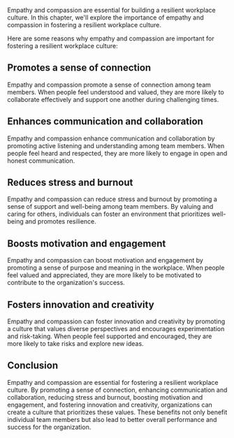
Empathy and compassion are essential for building a resilient workplace culture. In this chapter, we'll explore the importance of empathy and compassion in fostering a resilient workplace culture.

Here are some reasons why empathy and compassion are important for fostering a resilient workplace culture:

## Promotes a sense of connection

Empathy and compassion promote a sense of connection among team members. When people feel understood and valued, they are more likely to collaborate effectively and support one another during challenging times.

## Enhances communication and collaboration

Empathy and compassion enhance communication and collaboration by promoting active listening and understanding among team members. When people feel heard and respected, they are more likely to engage in open and honest communication.

## Reduces stress and burnout

Empathy and compassion can reduce stress and burnout by promoting a sense of support and well-being among team members. By valuing and caring for others, individuals can foster an environment that prioritizes well-being and promotes resilience.

## Boosts motivation and engagement

Empathy and compassion can boost motivation and engagement by promoting a sense of purpose and meaning in the workplace. When people feel valued and appreciated, they are more likely to be motivated to contribute to the organization's success.

## Fosters innovation and creativity

Empathy and compassion can foster innovation and creativity by promoting a culture that values diverse perspectives and encourages experimentation and risk-taking. When people feel supported and encouraged, they are more likely to take risks and explore new ideas.

Conclusion
----------

Empathy and compassion are essential for fostering a resilient workplace culture. By promoting a sense of connection, enhancing communication and collaboration, reducing stress and burnout, boosting motivation and engagement, and fostering innovation and creativity, organizations can create a culture that prioritizes these values. These benefits not only benefit individual team members but also lead to better overall performance and success for the organization.
